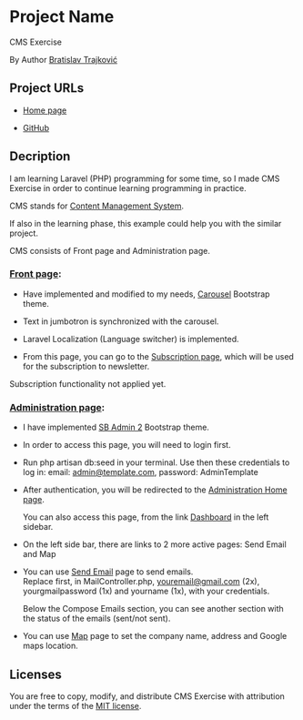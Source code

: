 # Project Name  

  

CMS Exercise 

By Author [Bratislav Trajković](https://www.linkedin.com/in/bratislav-trajkovi%C4%87-77227520a/) 

  

## Project URLs  

  

- [Home page](www.template.com)

- [GitHub](https://github.com/BratislavT/cms-exercise) 

   

  

## Decription 

  

I am learning Laravel (PHP) programming for some time, so I made CMS Exercise in order to continue learning programming in practice.  

CMS stands for [Content Management System](https://en.wikipedia.org/wiki/Content_management_system).  

If also in the learning phase, this example could help you with the similar project.   

  

  

CMS consists of Front page and Administration page. 

  

  

### [Front page](www.template.com): 

  

- Have implemented and modified to my needs, [Carousel](https://getbootstrap.com/docs/4.3/examples/carousel/) Bootstrap theme. 

- Text in jumbotron is synchronized with the carousel.  

- Laravel Localization (Language switcher) is implemented.   

- From this page, you can go to the [Subscription page](http://www.template.com/subscription), which will be used for the subscription to newsletter.  

Subscription functionality not applied yet. 

  

  

  

### [Administration page](http://www.template.com/admin/dashboard):   

  

- I have implemented [SB Admin 2](https://startbootstrap.com/theme/sb-admin-2) Bootstrap theme. 

- In order to access this page, you will need to login first.  

- Run php artisan db:seed in your terminal. 
  Use then these credentials to log in: email: admin@template.com, password: AdminTemplate

- After authentication, you will be redirected to the [Administration Home page](http://www.template.com/admin/dashboard).  

  You can also access this page, from the link [Dashboard](http://www.template.com/admin/dashboard) in the left sidebar.  

- On the left side bar, there are links to 2 more active pages: Send Email and Map   

- You can use [Send Email](http://www.template.com/admin/mail) page to send emails.  
  Replace first, in MailController.php, youremail@gmail.com (2x), yourgmailpassword (1x) and yourname (1x), with your credentials.

  Below the Compose Emails section, you can see another section with the status of the emails (sent/not sent). 

- You can use [Map](http://www.template.com/admin/map) page to set the company name, address and Google maps location.   

  

## Licenses  

  

You are free to copy, modify, and distribute CMS Exercise with attribution under the terms of the [MIT license](https://opensource.org/licenses/MIT). 